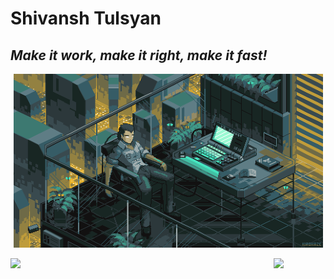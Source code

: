 # Shivansh Tulsyan 
## <i>Make it work, make it right, make it fast! 
<p align = 'center'><img src="Banner GIF.gif" width="495"></p>
<p align="center">
<a href="https://github.com/ShivanshTulsyan1999/ShivanshTulsyan1999">
<img align="left" src="https://github-readme-stats.vercel.app/api//?username=ShivanshTulsyan1999&theme=tokyonight&count_private=true&show_icons=true&title_color=41fdfe&text_color=fb28d5&include_all_commits=true" width=421px/>
</a>
<a href="https://github.com/ShivanshTulsyan1999/ShivanshTulsyan1999">
<img align="left" src="https://github-readme-stats.vercel.app/api/top-langs/?username=ShivanshTulsyan1999&theme=tokyonight&count_private=true&show_icons=true&layout=compact&show_icons=true&title_color=41fdfe&text_color=fb28d5&langs_count=6" />
</a>

</p>
